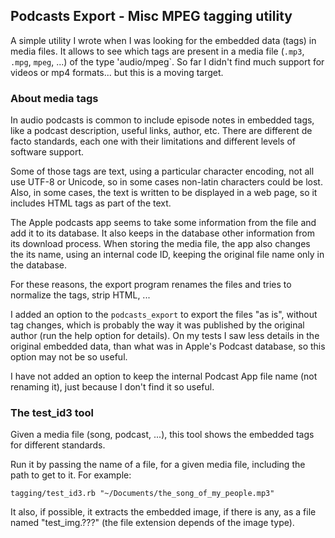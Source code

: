 ## Podcasts Export - Misc MPEG tagging utility

A simple utility I wrote when I was looking for the embedded data (tags) in media files. It allows to see which tags
are present in a media file (`.mp3`, `.mpg`, `mpeg`, ...) of the type 'audio/mpeg`. So far I didn't find much support
for videos or mp4 formats... but this is a moving target.

### About media tags

In audio podcasts is common to include episode notes in embedded tags, like a podcast description, useful links,
author, etc. There are different de facto standards, each one with their limitations and different levels of software
support.

Some of those tags are text, using a particular character encoding, not all use UTF-8 or Unicode, so in some cases
non-latin characters could be lost. Also, in some cases, the text is written to be displayed in a web page, so it
includes HTML tags as part of the text.

The Apple podcasts app seems to take some information from the file and add it to its database. It also keeps in the
database other information from its download process. When storing the media file, the app also changes the its name,
using an internal code ID, keeping the original file name only in the database.

For these reasons, the export program renames the files and tries to normalize the tags, strip HTML, ...

I added an option to the `podcasts_export` to export the files "as is", without tag changes, which is probably the way
it was published by the original author (run the help option for details). On my tests I saw less details in the
original embedded data, than what was in Apple's Podcast database, so this option may not be so useful.

I have not added an option to keep the internal Podcast App file name (not renaming it), just because I don't find it
so useful.

### The test_id3 tool

Given a media file (song, podcast, ...), this tool shows the embedded tags for different standards.

Run it by passing the name of a file, for a given media file, including the path to get to it. For example:

    tagging/test_id3.rb "~/Documents/the_song_of_my_people.mp3"

It also, if possible, it extracts the embedded image, if there is any, as a file named "test_img.???" (the file
extension depends of the image type).

